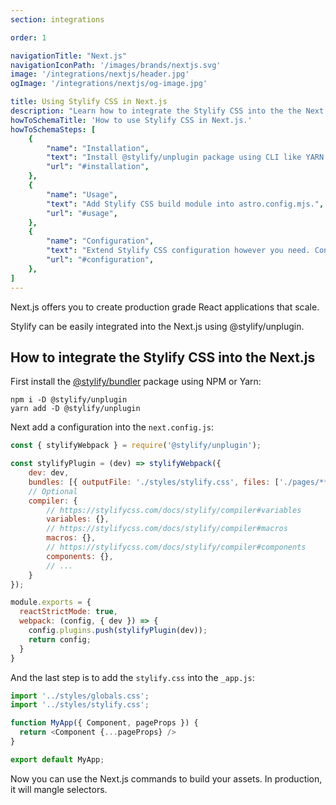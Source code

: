 ```yaml
---
section: integrations

order: 1

navigationTitle: "Next.js"
navigationIconPath: '/images/brands/nextjs.svg'
image: '/integrations/nextjs/header.jpg'
ogImage: '/integrations/nextjs/og-image.jpg'

title: Using Stylify CSS in Next.js
description: "Learn how to integrate the Stylify CSS into the the Next.js. Code your Next.js website faster with Stylify CSS."
howToSchemaTitle: 'How to use Stylify CSS in Next.js.'
howToSchemaSteps: [
	{
		"name": "Installation",
		"text": "Install @stylify/unplugin package using CLI like YARN or NPM.",
		"url": "#installation",
	},
	{
		"name": "Usage",
		"text": "Add Stylify CSS build module into astro.config.mjs.",
		"url": "#usage",
	},
	{
		"name": "Configuration",
		"text": "Extend Stylify CSS configuration however you need. Configure variables, components, custom selectors and a lot more.",
		"url": "#configuration",
	},
]
---
```


Next.js offers you to create production grade React applications that scale.

Stylify can be easily integrated into the Next.js using @stylify/unplugin.

<stack-blitz-link link="stylify-nextjs-template"></stack-blitz-link>

## How to integrate the Stylify CSS into the Next.js

First install the [@stylify/bundler](/docs/unplugin) package using NPM or Yarn:

```
npm i -D @stylify/unplugin
yarn add -D @stylify/unplugin
```

Next add a configuration into the `next.config.js`:

```js
const { stylifyWebpack } = require('@stylify/unplugin');

const stylifyPlugin = (dev) => stylifyWebpack({
	dev: dev,
	bundles: [{ outputFile: './styles/stylify.css', files: ['./pages/**/*.js'] }],
	// Optional
	compiler: {
		// https://stylifycss.com/docs/stylify/compiler#variables
		variables: {},
		// https://stylifycss.com/docs/stylify/compiler#macros
		macros: {},
		// https://stylifycss.com/docs/stylify/compiler#components
		components: {},
		// ...
	}
});

module.exports = {
  reactStrictMode: true,
  webpack: (config, { dev }) => {
    config.plugins.push(stylifyPlugin(dev));
    return config;
  }
}
```

And the last step is to add the `stylify.css` into the `_app.js`:

```js
import '../styles/globals.css';
import '../styles/stylify.css';

function MyApp({ Component, pageProps }) {
  return <Component {...pageProps} />
}

export default MyApp;
```

Now you can use the Next.js commands to build your assets. In production, it will mangle selectors.

<where-to-next />
